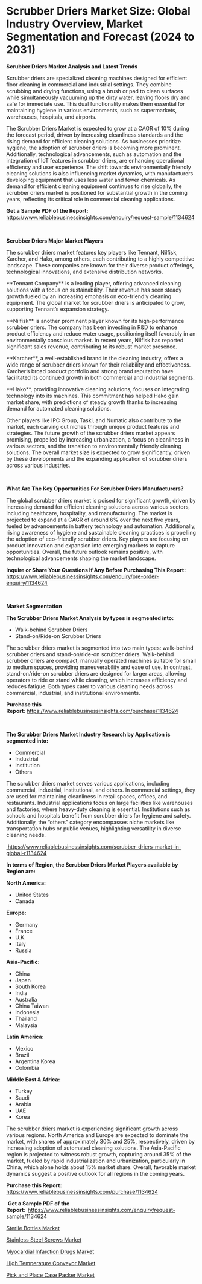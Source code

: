 <p><h1>Scrubber Driers Market Size: Global Industry Overview, Market Segmentation and Forecast (2024 to 2031)</h1></p><p><strong>Scrubber Driers Market Analysis and Latest Trends</strong></p>
<p><p>Scrubber driers are specialized cleaning machines designed for efficient floor cleaning in commercial and industrial settings. They combine scrubbing and drying functions, using a brush or pad to clean surfaces while simultaneously vacuuming up the dirty water, leaving floors dry and safe for immediate use. This dual functionality makes them essential for maintaining hygiene in various environments, such as supermarkets, warehouses, hospitals, and airports.</p><p>The Scrubber Driers Market is expected to grow at a CAGR of 10% during the forecast period, driven by increasing cleanliness standards and the rising demand for efficient cleaning solutions. As businesses prioritize hygiene, the adoption of scrubber driers is becoming more prominent. Additionally, technological advancements, such as automation and the integration of IoT features in scrubber driers, are enhancing operational efficiency and user experience. The shift towards environmentally friendly cleaning solutions is also influencing market dynamics, with manufacturers developing equipment that uses less water and fewer chemicals. As demand for efficient cleaning equipment continues to rise globally, the scrubber driers market is positioned for substantial growth in the coming years, reflecting its critical role in commercial cleaning applications.</p></p>
<p><strong>Get a Sample PDF of the Report:&nbsp;</strong> <a href="https://www.reliablebusinessinsights.com/enquiry/request-sample/1134624?utm_campaign=1358&utm_medium=2&utm_source=Github&utm_content=ia&utm_term=08102024&utm_id=scrubber-driers">https://www.reliablebusinessinsights.com/enquiry/request-sample/1134624</a></p>
<p>&nbsp;</p>
<p><strong>Scrubber Driers Major Market Players</strong></p>
<p><p>The scrubber driers market features key players like Tennant, Nilfisk, Karcher, and Hako, among others, each contributing to a highly competitive landscape. These companies are known for their diverse product offerings, technological innovations, and extensive distribution networks.</p><p>**Tennant Company** is a leading player, offering advanced cleaning solutions with a focus on sustainability. Their revenue has seen steady growth fueled by an increasing emphasis on eco-friendly cleaning equipment. The global market for scrubber driers is anticipated to grow, supporting Tennant’s expansion strategy.</p><p>**Nilfisk** is another prominent player known for its high-performance scrubber driers. The company has been investing in R&D to enhance product efficiency and reduce water usage, positioning itself favorably in an environmentally conscious market. In recent years, Nilfisk has reported significant sales revenue, contributing to its robust market presence.</p><p>**Karcher**, a well-established brand in the cleaning industry, offers a wide range of scrubber driers known for their reliability and effectiveness. Karcher’s broad product portfolio and strong brand reputation have facilitated its continued growth in both commercial and industrial segments.</p><p>**Hako**, providing innovative cleaning solutions, focuses on integrating technology into its machines. This commitment has helped Hako gain market share, with predictions of steady growth thanks to increasing demand for automated cleaning solutions.</p><p>Other players like IPC Group, Taski, and Numatic also contribute to the market, each carving out niches through unique product features and strategies. The future growth of the scrubber driers market appears promising, propelled by increasing urbanization, a focus on cleanliness in various sectors, and the transition to environmentally friendly cleaning solutions. The overall market size is expected to grow significantly, driven by these developments and the expanding application of scrubber driers across various industries.</p></p>
<p>&nbsp;</p>
<p><strong>What Are The Key Opportunities For Scrubber Driers Manufacturers?</strong></p>
<p><p>The global scrubber driers market is poised for significant growth, driven by increasing demand for efficient cleaning solutions across various sectors, including healthcare, hospitality, and manufacturing. The market is projected to expand at a CAGR of around 6% over the next five years, fueled by advancements in battery technology and automation. Additionally, rising awareness of hygiene and sustainable cleaning practices is propelling the adoption of eco-friendly scrubber driers. Key players are focusing on product innovation and expansion into emerging markets to capture opportunities. Overall, the future outlook remains positive, with technological advancements shaping the market landscape.</p></p>
<p><strong>Inquire or Share Your Questions If Any Before Purchasing This Report:</strong> <a href="https://www.reliablebusinessinsights.com/enquiry/pre-order-enquiry/1134624?utm_campaign=1358&utm_medium=2&utm_source=Github&utm_content=ia&utm_term=08102024&utm_id=scrubber-driers">https://www.reliablebusinessinsights.com/enquiry/pre-order-enquiry/1134624</a></p>
<p>&nbsp;</p>
<p><strong>Market Segmentation</strong></p>
<p><strong>The Scrubber Driers Market Analysis by types is segmented into:</strong></p>
<p><ul><li>Walk-behind Scrubber Driers</li><li>Stand-on/Ride-on Scrubber Driers</li></ul></p>
<p><p>The scrubber driers market is segmented into two main types: walk-behind scrubber driers and stand-on/ride-on scrubber driers. Walk-behind scrubber driers are compact, manually operated machines suitable for small to medium spaces, providing maneuverability and ease of use. In contrast, stand-on/ride-on scrubber driers are designed for larger areas, allowing operators to ride or stand while cleaning, which increases efficiency and reduces fatigue. Both types cater to various cleaning needs across commercial, industrial, and institutional environments.</p></p>
<p><strong>Purchase this Report:&nbsp;</strong><a href="https://www.reliablebusinessinsights.com/purchase/1134624?utm_campaign=1358&utm_medium=2&utm_source=Github&utm_content=ia&utm_term=08102024&utm_id=scrubber-driers">https://www.reliablebusinessinsights.com/purchase/1134624</a></p>
<p>&nbsp;</p>
<p><strong>The Scrubber Driers Market Industry Research by Application is segmented into:</strong></p>
<p><ul><li>Commercial</li><li>Industrial</li><li>Institution</li><li>Others</li></ul></p>
<p><p>The scrubber driers market serves various applications, including commercial, industrial, institutional, and others. In commercial settings, they are used for maintaining cleanliness in retail spaces, offices, and restaurants. Industrial applications focus on large facilities like warehouses and factories, where heavy-duty cleaning is essential. Institutions such as schools and hospitals benefit from scrubber driers for hygiene and safety. Additionally, the “others” category encompasses niche markets like transportation hubs or public venues, highlighting versatility in diverse cleaning needs.</p></p>
<p><a href="https://www.reliablebusinessinsights.com/scrubber-driers-market-in-global-r1134624?utm_campaign=1358&utm_medium=2&utm_source=Github&utm_content=ia&utm_term=08102024&utm_id=scrubber-driers">&nbsp;https://www.reliablebusinessinsights.com/scrubber-driers-market-in-global-r1134624</a></p>
<p><strong>In terms of Region, the Scrubber Driers Market Players available by Region are:</strong></p>
<p>
    <p> <strong> North America: </strong>
        <ul>
            <li>United States</li>
            <li>Canada</li>
        </ul>
        </p> 
    <p> <strong> Europe: </strong>
        <ul>
            <li>Germany</li>
            <li>France</li>
            <li>U.K.</li>
            <li>Italy</li>
            <li>Russia</li>
        </ul>
        </p> 
    <p> <strong> Asia-Pacific: </strong>
        <ul>
            <li>China</li>
            <li>Japan</li>
            <li>South Korea</li>
            <li>India</li>
            <li>Australia</li>
            <li>China Taiwan</li>
            <li>Indonesia</li>
            <li>Thailand</li>
            <li>Malaysia</li>
        </ul>
        </p> 
    <p> <strong> Latin America: </strong>
        <ul>
            <li>Mexico</li>
            <li>Brazil</li>
            <li>Argentina Korea</li>
            <li>Colombia</li>
        </ul>
        </p> 
    <p> <strong> Middle East & Africa: </strong>
        <ul>
            <li>Turkey</li>
            <li>Saudi</li>
            <li>Arabia</li>
            <li>UAE</li>
            <li>Korea</li>
        </ul>
    </p>
    </p>
<p><p>The scrubber driers market is experiencing significant growth across various regions. North America and Europe are expected to dominate the market, with shares of approximately 30% and 25%, respectively, driven by increasing adoption of automated cleaning solutions. The Asia-Pacific region is projected to witness robust growth, capturing around 35% of the market, fueled by rapid industrialization and urbanization, particularly in China, which alone holds about 15% market share. Overall, favorable market dynamics suggest a positive outlook for all regions in the coming years.</p></p>
<p><strong>Purchase this Report: </strong><a href="https://www.reliablebusinessinsights.com/purchase/1134624?utm_campaign=1358&utm_medium=2&utm_source=Github&utm_content=ia&utm_term=08102024&utm_id=scrubber-driers">https://www.reliablebusinessinsights.com/purchase/1134624</a></p>
<p>&nbsp;<strong>Get a Sample PDF of the Report:&nbsp;&nbsp;</strong><a href="https://www.reliablebusinessinsights.com/enquiry/request-sample/1134624?utm_campaign=1358&utm_medium=2&utm_source=Github&utm_content=ia&utm_term=08102024&utm_id=scrubber-driers">https://www.reliablebusinessinsights.com/enquiry/request-sample/1134624</a></p>
<p><strong></strong></p>
<p><p><a href="https://www.linkedin.com/pulse/sustainability-trends-sterile-bottles-industry-market-implications-hhkxf?utm_campaign=1358&utm_medium=2&utm_source=Github&utm_content=ia&utm_term=08102024&utm_id=scrubber-driers">Sterile Bottles Market</a></p><p><a href="https://www.linkedin.com/pulse/in-depth-stainless-steel-screws-market-review-size-share-dlave?utm_campaign=1358&utm_medium=2&utm_source=Github&utm_content=ia&utm_term=08102024&utm_id=scrubber-driers">Stainless Steel Screws Market</a></p><p><a href="https://www.linkedin.com/pulse/global-myocardial-infarction-drugs-market-pulse-trends-growth-qosxf?utm_campaign=1358&utm_medium=2&utm_source=Github&utm_content=ia&utm_term=08102024&utm_id=scrubber-driers">Myocardial Infarction Drugs Market</a></p><p><a href="https://www.linkedin.com/pulse/comprehensive-high-temperature-conveyor-market-report-regional-h6jbe?utm_campaign=1358&utm_medium=2&utm_source=Github&utm_content=ia&utm_term=08102024&utm_id=scrubber-driers">High Temperature Conveyor Market</a></p><p><a href="https://www.linkedin.com/pulse/pick-place-case-packer-market-overview-regional-outlook-competitive-0tqke?utm_campaign=1358&utm_medium=2&utm_source=Github&utm_content=ia&utm_term=08102024&utm_id=scrubber-driers">Pick and Place Case Packer Market</a></p></p>